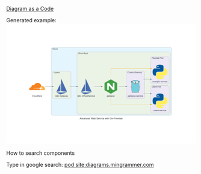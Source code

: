 [Diagram as a Code](https://diagrams.mingrammer.com/)

Generated example:
![example](./images/advanced_web_service_with_on-premise.png)

How to search components

Type in google search: [pod site:diagrams.mingrammer.com](https://www.google.com/search?q=pod+site%3Adiagrams.mingrammer.com)